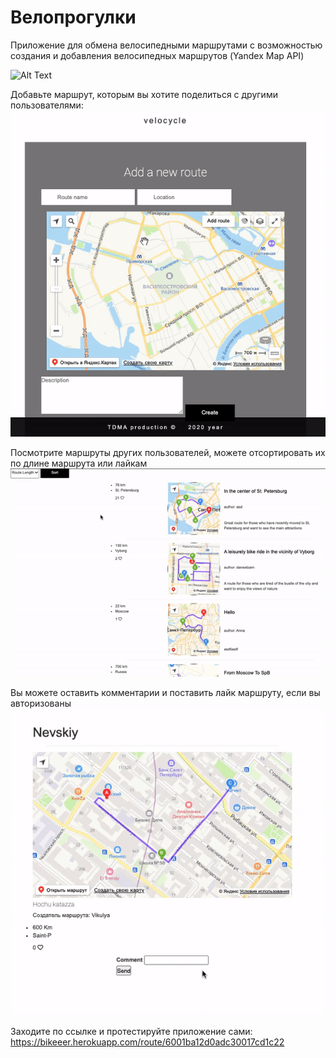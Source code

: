 # Велопрогулки

Приложение для обмена велосипедными маршрутами с возможностью создания и добавления велосипедных маршрутов (Yandex Map API)


![Alt Text](https://github.com/daneelzam/Velocycling/blob/master/src/VC_1.gif)


Добавьте маршрут, которым вы хотите поделиться с другими пользователями: 
![Alt Text](https://github.com/daneelzam/Velocycling/blob/master/src/VC_2.gif)


Посмотрите маршруты других пользователей, можете отсортировать их по длине маршрута или лайкам 
![Alt Text](https://github.com/daneelzam/Velocycling/blob/master/src/VC_3.gif)

Вы можете оставить комментарии и поставить лайк маршруту, если вы авторизованы
![Alt Text](https://github.com/daneelzam/Velocycling/blob/master/src/VC_4.gif)

Заходите по ссылке и протестируйте приложение сами: https://bikeeer.herokuapp.com/route/6001ba12d0adc30017cd1c22
